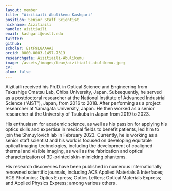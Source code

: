 ```yaml
---
layout: member
title: "Aizitiaili Abulikemu Kashgari"
position: Senior Staff Scientist
nickname: Aizitiaili
handle: aizitiaili
email: kashgari@wustl.edu
twitter: 
github: 
scholar: EstF9L8AAAAJ
orcid: 0000-0003-1457-7313
researchgate: Aizitiaili-Abulikemu
image: /assets/images/team/aizitiaili-abulikemu.jpeg
cv: 
alum: false
---
```

Aizitiaili received his Ph.D. in Optical Science and Engineering from Takashige Omatsu Lab, Chiba University, Japan.
Subsequently, he served as a postdoctoral researcher at the National Institute of Advanced Industrial Science (“AIST”), Japan, from 2016 to 2018. After performing as a project researcher at Yamagata University, Japan. He then worked as a senior researcher at the University of Tsukuba in Japan from 2019 to 2023.

His enthusiasm for academic science, as well as his passion for applying his optics skills and expertise in medical fields to benefit patients, led him to join the Shmuylovich lab in February 2023. Currently, he is working as a senior staff scientist and his work is focused on developing equitable optical imaging technologies, including the development of coaligned thermal and visible imaging, as well as the fabrication and optical characterization of 3D-printed skin-mimicking phantoms.

His research discoveries have been published in numerous internationally renowned scientific journals, including ACS Applied Materials & Interfaces; ACS Photonics; Optics Express; Optics Letters; Optical Materials Express; and Applied Physics Express; among various others.